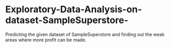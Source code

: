 # Exploratory-Data-Analysis-on-dataset-SampleSuperstore-
Predicting the given dataset of SampleSuperstore and finding out the weak areas where more profit can be made.
